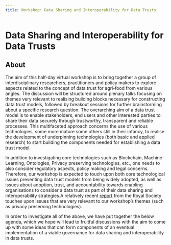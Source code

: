 ```yaml
---
title: Workshop: Data Sharing and Interoperability for Data Trusts
---
```

# Data Sharing and Interoperability for Data Trusts

## About

The aim of this half-day virtual workshop is to bring together a group of interdisciplinary researchers, practitioners and policy makers to explore aspects related to the concept of data trust for agri-food from various angles. The discussion will be structured around plenary talks focusing on themes very relevant to realising building blocks necessary for constructing data trust models, followed by breakout sessions for further brainstorming about a specific research question.
The overarching aim of a data trust model is to enable stakeholders, end users and other interested parties to share their data securely through trustworthy, transparent and reliable processes. This multifaceted approach concerns the use of various technologies, some more mature some others still in their infancy, to realise the development of underpinning technologies (both basic and applied research) to start building the components needed for establishing a data trust model.

In addition to investigating core technologies such as Blockchain, Machine Learning, Ontologies, Privacy preserving technologies, etc., one needs to also consider regulatory aspects, policy making and legal concerns. Therefore, our workshop is expected to touch upon both core technological issues preventing data trust models from being widely adopted, as well as issues about adoption, trust, and accountability towards enabling organisations to consider a data trust as part of their data sharing and interoperability strategies.A relatively recent <a href="https://royalsociety.org/-/media/policy/projects/privacy-enhancing-technologies/privacy-enhancing-technologies-report.pdf">report</a> from the Royal Society touches upon issues that are very relevant to our workshop’s themes (such as privacy preserving technologies).  

In order to investigate all of the above, we have put together the below agenda, which we hope will lead to fruitful discussions with the aim to come up with some ideas that can form components of an eventual implementation of a viable governance for data sharing and interoperability in data trusts.
